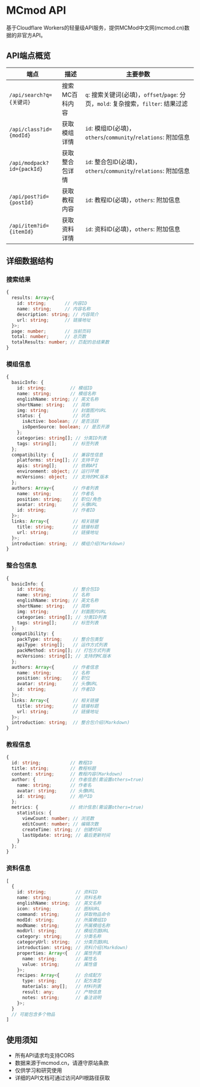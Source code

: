 # MCmod API

基于Cloudflare Workers的轻量级API服务，提供MCMod中文网(mcmod.cn)数据的非官方API。

## API端点概览

| 端点 | 描述 | 主要参数 |
|------|------|------|
| `/api/search?q={关键词}` | 搜索MC百科内容 | `q`: 搜索关键词(必填)，`offset`/`page`: 分页，`mold`: 复杂搜索，`filter`: 结果过滤 |
| `/api/class?id={modId}` | 获取模组详情 | `id`: 模组ID(必填)，`others`/`community`/`relations`: 附加信息 |
| `/api/modpack?id={packId}` | 获取整合包详情 | `id`: 整合包ID(必填)，`others`/`community`/`relations`: 附加信息 |
| `/api/post?id={postId}` | 获取教程内容 | `id`: 教程ID(必填)，`others`: 附加信息 |
| `/api/item?id={itemId}` | 获取资料详情 | `id`: 资料ID(必填)，`others`: 附加信息 |

## 详细数据结构

### 搜索结果

```typescript
{
  results: Array<{
    id: string;       // 内容ID
    name: string;     // 内容名称
    description: string; // 内容简介
    url: string;      // 链接地址
  }>;
  page: number;       // 当前页码
  total: number;      // 总页数
  totalResults: number; // 匹配的总结果数
}
```

### 模组信息

```typescript
{
  basicInfo: {
    id: string;         // 模组ID
    name: string;       // 模组名称
    englishName: string; // 英文名称
    shortName: string;   // 简称
    img: string;         // 封面图片URL
    status: {            // 状态
      isActive: boolean; // 是否活跃
      isOpenSource: boolean; // 是否开源
    };
    categories: string[]; // 分类ID列表
    tags: string[];      // 标签列表
  };
  compatibility: {       // 兼容性信息
    platforms: string[]; // 支持平台
    apis: string[];      // 依赖API
    environment: object; // 运行环境
    mcVersions: object;  // 支持的MC版本
  };
  authors: Array<{       // 作者列表
    name: string;        // 作者名
    position: string;    // 职位/角色
    avatar: string;      // 头像URL
    id: string;          // 作者ID
  }>;
  links: Array<{         // 相关链接
    title: string;       // 链接标题
    url: string;         // 链接地址
  }>;
  introduction: string;  // 模组介绍(Markdown)
}
```

### 整合包信息

```typescript
{
  basicInfo: {
    id: string;          // 整合包ID
    name: string;        // 名称
    englishName: string; // 英文名称
    shortName: string;   // 简称
    img: string;         // 封面图片URL
    categories: string[]; // 分类ID列表
    tags: string[];      // 标签列表
  };
  compatibility: {
    packType: string;    // 整合包类型
    apiType: string[];   // 运作方式列表
    packMethod: string[]; // 打包方式列表
    mcVersions: string[]; // 支持的MC版本
  };
  authors: Array<{       // 作者信息
    name: string;        // 名称
    position: string;    // 职位
    avatar: string;      // 头像URL
    id: string;          // 作者ID
  }>;
  links: Array<{         // 相关链接
    title: string;       // 链接标题
    url: string;         // 链接地址
  }>;
  introduction: string;  // 整合包介绍(Markdown)
}
```

### 教程信息

```typescript
{
  id: string;           // 教程ID
  title: string;        // 教程标题
  content: string;      // 教程内容(Markdown)
  author: {             // 作者信息(需设置others=true)
    name: string;       // 作者名
    avatar: string;     // 头像URL
    id: string;         // 用户ID
  };
  metrics: {            // 统计信息(需设置others=true)
    statistics: {
      viewCount: number; // 浏览数
      editCount: number; // 编辑次数
      createTime: string; // 创建时间
      lastUpdate: string; // 最后更新时间
    }
  };
}
```

### 资料信息

```typescript
[
  {
    id: string;           // 资料ID
    name: string;         // 资料名称
    englishName: string;  // 英文名称
    icon: string;         // 图标URL
    command: string;      // 获取物品命令
    modId: string;        // 所属模组ID
    modName: string;      // 所属模组名称
    modUrl: string;       // 模组页面URL
    category: string;     // 分类名称
    categoryUrl: string;  // 分类页面URL
    introduction: string; // 资料介绍(Markdown)
    properties: Array<{   // 属性列表
      name: string;       // 属性名
      value: string;      // 属性值
    }>;
    recipes: Array<{      // 合成配方
      type: string;       // 配方类型
      materials: any[];   // 材料列表
      result: any;        // 产物信息
      notes: string;      // 备注说明
    }>;
  }
  // 可能包含多个物品
]
```

## 使用须知

- 所有API请求均支持CORS
- 数据来源于mcmod.cn，请遵守原站条款
- 仅供学习和研究使用
- 详细的API文档可通过访问API根路径获取
